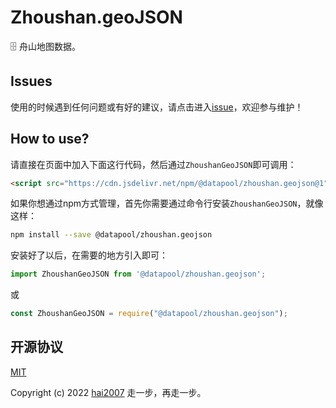 # Zhoushan.geoJSON
🗄️ 舟山地图数据。

## Issues
使用的时候遇到任何问题或有好的建议，请点击进入[issue](https://github.com/hai2007/datapool/issues)，欢迎参与维护！

## How to use?

请直接在页面中加入下面这行代码，然后通过```ZhoushanGeoJSON```即可调用：

```html
<script src="https://cdn.jsdelivr.net/npm/@datapool/zhoushan.geojson@1"></script>
```

如果你想通过npm方式管理，首先你需要通过命令行安装``````ZhoushanGeoJSON``````，就像这样：

```bash
npm install --save @datapool/zhoushan.geojson
```

安装好了以后，在需要的地方引入即可：

```js
import ZhoushanGeoJSON from '@datapool/zhoushan.geojson';
```

或

```js
const ZhoushanGeoJSON = require("@datapool/zhoushan.geojson");
```

开源协议
---------------------------------------
[MIT](https://github.com/hai2007/datapool/blob/master/LICENSE)

Copyright (c) 2022 [hai2007](https://hai2007.gitee.io/sweethome/) 走一步，再走一步。
